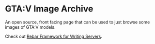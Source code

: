 # GTA:V Image Archive

An open source, front facing page that can be used to just browse some images of GTA:V models.

Check out [Rebar Framework for Writing Servers](https://rebarv.com/).
